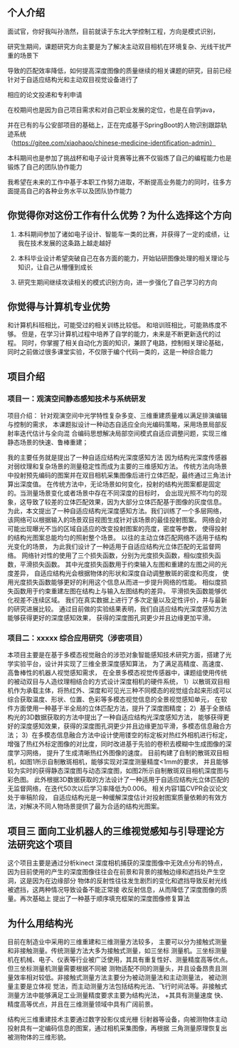 <!--
 * @Author: 孙浩然
 * @Date: 2020-09-09 08:10:18
 * @LastEditors: 孙浩然
 * @LastEditTime: 2020-10-09 11:07:26
 * @FilePath: \4.interview\个人.md
 * @博客地址: 个人博客，如果各位客官觉得不错，请点个赞，谢谢。[地址](https://codefool0307.github.io/Java-Point/#/)，如对源码有异议请在我的博客中提问
-->
## 个人介绍

面试官，你好我叫孙浩然，目前就读于东北大学控制工程，方向是模式识别，

研究生期间，课题研究方向主要是为了解决主动双目相机在环境复杂、光线干扰严重的场景下

导致的匹配效率降低，如何提高深度图像的质量继续的相关课题的研究，目前已经针对于自适应结构光和主动双目视觉设备进行了

相应的论文投递和专利申请

在校期间也是因为自己项目需求和对自己职业发展的定位，也是在自学java，

并在已有的与公安部项目的基础上，正在完成基于SpringBoot的人物识别跟踪轨迹系统（https://gitee.com/xiaohaoo/chinese-medicine-identification-admin）

本科期间也是参加了挑战杯和电子设计竞赛等比赛不仅锻炼了自己的编程能力也是锻炼了自己的团队协作能力

我希望在未来的工作中基于本职工作努力进取，不断提高业务能力的同时，往多方面提高自己的各种业务水平以及团队协作能力


## 你觉得你对这份工作有什么优势？为什么选择这个方向

1. 本科期间参加了诸如电子设计、智能车一类的比赛，并获得了一定的成绩，让我在技术发展的这条路上越走越好

2. 本科毕业设计希望突破自己在各方面的能力，开始钻研图像处理的相关理论与知识，让自己从懵懂到成长

3. 研究生期间继续攻读相关的模式识别方向，进一步强化了自己学习的方向


## 你觉得与计算机专业优势

和计算机科班相比，可能受过的相关训练比较低。
和培训班相比，可能熟练度不够。
但是，在学习计算机过程中培养了自学的能力，未来是不断更新迭代的过程。
同时，你掌握了相关自动化方面的知识，兼顾了电路，控制相关理论基础，
同时之前做过很多课堂实验，不仅限于编个代码一类的，这是一种综合能力

## 项目介绍

### 项目一：观演空间静态感知技术与系统研发

项目介绍： 针对观演空间中光学特性复杂多变、三维重建质量难以满足排演编辑与控制的需求，
           本课题拟设计一种动态自适应全向光编码策略，采用场景局部反射率迭代估计与全向混
           合编码思想解决局部空间模式自适应调整问题，实现三维静态场景的快速、鲁棒重建；

我的主要任务就是提出了一种自适应结构光深度感知方法
因为结构光深度传感器对弱纹理和复杂场景的测量稳定性而成为主要的三维感知方法。
传统方法向场景中投射预先编码的图案并在双目相机采集图像后进行立体匹配，最终通过三角法计算出深度值。
在传统方法中，无论场景如何变化，投射的结构光图案都是固定的。当测量场景变化或者场景中存在不同深度的目标时，
会出现光照不均匀的现象，这导致了较差的立体匹配效果，因为大部分立体匹配基于图像的灰度信息。
为此，本文提出了一种自适应结构光深度感知方法。我们训练了一个多层网络，
该网络可以根据输入的场景双目视图生成针对该场景的最佳投射图案。
网络会对可能出现曝光不当的区域自适应的改变投射图案的亮度，密度等参数，
使得投射的结构光图案总能均匀的照射整个场景。
以往的主动立体匹配网络不适用于结构光变化的场景，
为此我们设计了一种适用于自适应结构光立体匹配的无监督网络。
网络针对性的使用了三个损失函数，分别为光度损失函数，相似度损失函数，平滑损失函数。
其中光度损失函数用于约束输入左图和重建的左图之间的光度差异，
自适应结构光会根据物体的形状和深度自动调整散斑的密度和亮度，
使用光度损失函数能够更好的利用这个信息从而进一步提升网络的性能。
相似度损失函数用于约束重建左图在结构上与输入左图结构的差异。
平滑损失函数能够优化视差不连续区域。
我们在真实数据上进行了多次定量以及定性评价，并与最新的研究进展比较。
通过目前做的实验结果表明，我们自适应结构光深度感知方法能够获得更好的深度感知效果，
获得的深度图孔洞更少并且边缘更加平滑。

### 项目二：xxxxx 综合应用研究（涉密项目） 

本项目主要是在基于多模态视觉融合的涉恐对象智能感知技术研究方面，搭建了光学实验平台，设计并实现了三维全景深度感知算法，
为了满足高精度、高速度、高鲁棒性的机器人视觉感知需求，
在全景多模态视觉传感器中，课题组使用传统的被动双目与人造纹理相结合的方式设计深度相机的硬件系统，
1）以散斑双目相机作为承载主体，将热红外、深度和可见光三种不同模态的视觉组合起来形成可以
   综合获取温度、形状、位置、色彩等多模态视觉信息的全景视觉感知单元，
   在软件方面使用一种基于半全局的立体匹配方法，提升了深度图精度；
2）基于全景结构光的3D数据获取的方法中提出了一种自适应结构光深度感知方法，
   能够获得更好的深度感知效果，获得的深度图孔洞更少并且边缘更加平滑，多模态信息融合方法；
3）在多模态信息融合方法中设计使用镂空的标定板对热红外相机进行标定，
   增强了热红外标定图像的对比度，同时改进基于先验的卷积去模糊中生成图像的深度学习网络，
   提升了生成清晰热红外图像的速度。
目前构建了自制的散斑双目相机，如图1所示自制散斑相机，能够实现对深度测量精度<1mm的要求，
并且能够较为实时的获得静态深度图与动态深度图，如图2所示自制散斑双目相机深度图与彩色图。
此外根据3D数据获取的方法设计了一种适用于自适应结构光立体匹配的无监督网络，在迭代50次以后学习率降低为0.006。
相关内容1篇CVPR会议论文处于审稿阶段，
自适应结构光是一种缓解深度估计对投射图案质量依赖的有效方法，对解决不同人物场景提供了最为合适的结构光图案。


## 项目三 面向工业机器人的三维视觉感知与引导理论方法研究这个项目

这个项目主要是通过分析kinect 深度相机捕获的深度图像中无效点分布的特点，
因为目前使用的产生的深度图像往往会在前景和背景的接触边缘和遮挡处产生空洞，这是因为在边缘部分
物体的反射性往往发生剧烈的变化和遮挡导致反射光线被遮挡，这两种情况导致设备不能正常接
收反射信息，从而降低了深度图像的质量。再次基础上
提出了一种基于顺序填充框架的深度图像修复算法


## 为什么用结构光

目前在制造业中采用的三维重建和三维测量方法较多，
主要可以分为接触式测量和非接触测量。传统测量方法大多为接触式测量，如三坐标
测量机。三坐标测量机在机械、电子、仪表等行业被广泛使用，其具有重复性好、测量精度高等优点。
但三坐标测量机测量需要根据不同被
测物适配不同的测量头，并且设备昂贵且测量效率相对较低。非接触式测量方法主要分为被动测量法和主动测量法，
被动测量主要是立体视
觉法，而主动测量方法包括结构光法、飞行时间法等。非接触式测量方法中能够满足工业测量精度要求主要为结构光法，
+其具有测量速度
快、精度高等优点，并且在三维测量领域中具有广阔前景。

结构光三维重建技术主要通过数字投影仪或光栅
衍射器等设备，向被测物体主动投射具有一定编码信息的图案，通过相机采集图像，再根据
三角测量原理恢复出被测物体的三维形貌。


